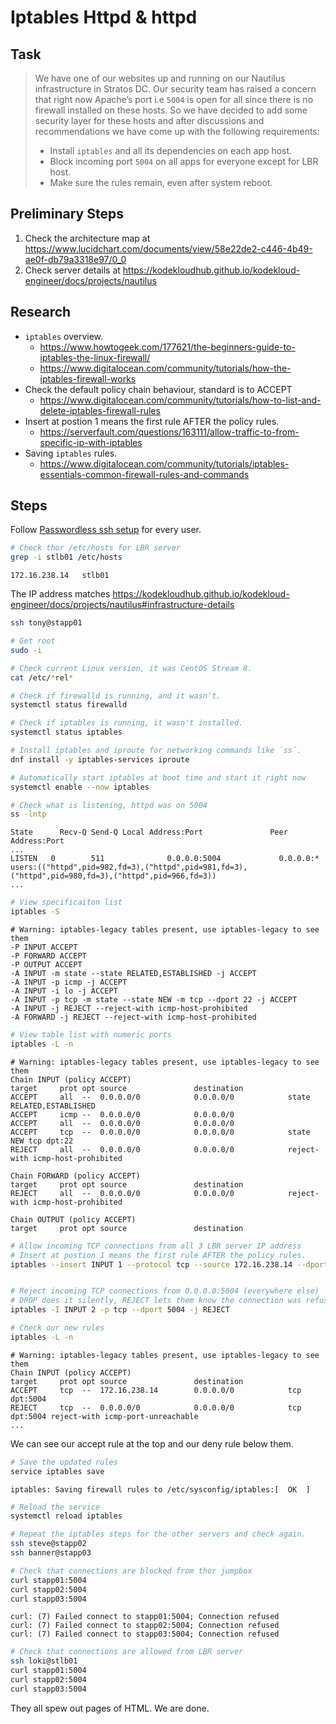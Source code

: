 # Iptables Httpd & httpd

## Task

> We have one of our websites up and running on our Nautilus infrastructure in Stratos DC. Our security team has raised a concern that right now Apache’s port i.e `5004` is open for all since there is no firewall installed on these hosts. So we have decided to add some security layer for these hosts and after discussions and recommendations we have come up with the following requirements:
> * Install `iptables` and all its dependencies on each app host.
> * Block incoming port `5004` on all apps for everyone except for LBR host.
> * Make sure the rules remain, even after system reboot.

## Preliminary Steps

1. Check the architecture map at https://www.lucidchart.com/documents/view/58e22de2-c446-4b49-ae0f-db79a3318e97/0_0
2. Check server details at https://kodekloudhub.github.io/kodekloud-engineer/docs/projects/nautilus

## Research

* `iptables` overview.
  * https://www.howtogeek.com/177621/the-beginners-guide-to-iptables-the-linux-firewall/
  * https://www.digitalocean.com/community/tutorials/how-the-iptables-firewall-works
* Check the default policy chain behaviour, standard is to ACCEPT
  * https://www.digitalocean.com/community/tutorials/how-to-list-and-delete-iptables-firewall-rules
* Insert at postion 1 means the first rule AFTER the policy rules.
  * https://serverfault.com/questions/163111/allow-traffic-to-from-specific-ip-with-iptables
* Saving `iptables` rules.
  * https://www.digitalocean.com/community/tutorials/iptables-essentials-common-firewall-rules-and-commands

## Steps

Follow [Passwordless ssh setup](networking/passwordless-ssh-access.md) for every user.

```bash
# Check thor /etc/hosts for LBR server
grep -i stlb01 /etc/hosts
```

```
172.16.238.14   stlb01
```

The IP address matches https://kodekloudhub.github.io/kodekloud-engineer/docs/projects/nautilus#infrastructure-details

```bash
ssh tony@stapp01

# Get root
sudo -i

# Check current Linux version, it was CentOS Stream 8.
cat /etc/*rel*

# Check if firewalld is running, and it wasn't.
systemctl status firewalld

# Check if iptables is running, it wasn't installed.
systemctl status iptables

# Install iptables and iproute for networking commands like `ss`.
dnf install -y iptables-services iproute

# Automatically start iptables at boot time and start it right now
systemctl enable --now iptables

# Check what is listening, httpd was on 5004
ss -lntp
```

```
State      Recv-Q Send-Q Local Address:Port               Peer Address:Port
...
LISTEN   0        511              0.0.0.0:5004             0.0.0.0:*       users:(("httpd",pid=982,fd=3),("httpd",pid=981,fd=3),("httpd",pid=980,fd=3),("httpd",pid=966,fd=3))
...
```

```bash
# View specificaiton list
iptables -S
```

```
# Warning: iptables-legacy tables present, use iptables-legacy to see them
-P INPUT ACCEPT
-P FORWARD ACCEPT
-P OUTPUT ACCEPT
-A INPUT -m state --state RELATED,ESTABLISHED -j ACCEPT
-A INPUT -p icmp -j ACCEPT
-A INPUT -i lo -j ACCEPT
-A INPUT -p tcp -m state --state NEW -m tcp --dport 22 -j ACCEPT
-A INPUT -j REJECT --reject-with icmp-host-prohibited
-A FORWARD -j REJECT --reject-with icmp-host-prohibited
```

```bash
# View table list with numeric ports
iptables -L -n
```

```
# Warning: iptables-legacy tables present, use iptables-legacy to see them
Chain INPUT (policy ACCEPT)
target     prot opt source               destination         
ACCEPT     all  --  0.0.0.0/0            0.0.0.0/0            state RELATED,ESTABLISHED
ACCEPT     icmp --  0.0.0.0/0            0.0.0.0/0           
ACCEPT     all  --  0.0.0.0/0            0.0.0.0/0           
ACCEPT     tcp  --  0.0.0.0/0            0.0.0.0/0            state NEW tcp dpt:22
REJECT     all  --  0.0.0.0/0            0.0.0.0/0            reject-with icmp-host-prohibited

Chain FORWARD (policy ACCEPT)
target     prot opt source               destination         
REJECT     all  --  0.0.0.0/0            0.0.0.0/0            reject-with icmp-host-prohibited

Chain OUTPUT (policy ACCEPT)
target     prot opt source               destination   
```

```bash
# Allow incoming TCP connections from all 3 LBR server IP address
# Insert at postion 1 means the first rule AFTER the policy rules.
iptables --insert INPUT 1 --protocol tcp --source 172.16.238.14 --dport 5004 --jump ACCEPT


# Reject incoming TCP connections from 0.0.0.0:5004 (everywhere else)
# DROP does it silently, REJECT lets them know the connection was refused.
iptables -I INPUT 2 -p tcp --dport 5004 -j REJECT

# Check our new rules
iptables -L -n
```

```
# Warning: iptables-legacy tables present, use iptables-legacy to see them
Chain INPUT (policy ACCEPT)
target     prot opt source               destination         
ACCEPT     tcp  --  172.16.238.14        0.0.0.0/0            tcp dpt:5004
REJECT     tcp  --  0.0.0.0/0            0.0.0.0/0            tcp dpt:5004 reject-with icmp-port-unreachable
...
```

We can see our accept rule at the top and our deny rule below them.

```bash
# Save the updated rules
service iptables save
```

```
iptables: Saving firewall rules to /etc/sysconfig/iptables:[  OK  ]
```


```bash
# Reload the service
systemctl reload iptables

# Repeat the iptables steps for the other servers and check again.
ssh steve@stapp02
ssh banner@stapp03

# Check that connections are blocked from thor jumpbox
curl stapp01:5004
curl stapp02:5004
curl stapp03:5004
```

```
curl: (7) Failed connect to stapp01:5004; Connection refused
curl: (7) Failed connect to stapp02:5004; Connection refused
curl: (7) Failed connect to stapp03:5004; Connection refused
```

```bash
# Check that connections are allowed from LBR server
ssh loki@stlb01
curl stapp01:5004
curl stapp02:5004
curl stapp03:5004
```
 
They all spew out pages of HTML. We are done.
